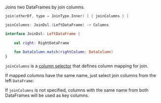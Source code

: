 [//]: # (title: join)

<!---IMPORT org.jetbrains.kotlinx.dataframe.samples.api.Modify-->

Joins two DataFrames by join columns.

```kotlin
join(otherDf, type = JoinType.Inner) [ { joinColumns } ]

joinColumns: JoinDsl.(LeftDataFrame) -> Columns

interface JoinDsl: LeftDataFrame {
    
    val right: RightDataFrame
    
    fun DataColumn.match(rightColumn: DataColumn)
}
```

`joinColumns` is a [column selector](ColumnSelectors.md) that defines column mapping for join. 

If mapped columns have the same name, just select join columns from the left `DataFrame`: 

<!---FUN joinWithMatch-->

If `joinColumns` is not specified, columns with the same name from both DataFrames will be used as key columns. 

